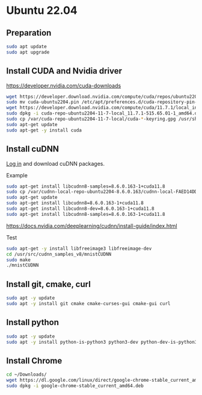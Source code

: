 # Ubuntu 22.04

## Preparation
```bash
sudo apt update
sudo apt upgrade
```

## Install CUDA and Nvidia driver
https://developer.nvidia.com/cuda-downloads 
```bash
wget https://developer.download.nvidia.com/compute/cuda/repos/ubuntu2204/x86_64/cuda-ubuntu2204.pin
sudo mv cuda-ubuntu2204.pin /etc/apt/preferences.d/cuda-repository-pin-600
wget https://developer.download.nvidia.com/compute/cuda/11.7.1/local_installers/cuda-repo-ubuntu2204-11-7-local_11.7.1-515.65.01-1_amd64.deb
sudo dpkg -i cuda-repo-ubuntu2204-11-7-local_11.7.1-515.65.01-1_amd64.deb
sudo cp /var/cuda-repo-ubuntu2204-11-7-local/cuda-*-keyring.gpg /usr/share/keyrings/
sudo apt-get update
sudo apt-get -y install cuda
```

## Install cuDNN
[Log in](https://developer.nvidia.com/cudnn) and download cuDNN packages.

Example
```bash
sudo apt-get install libcudnn8-samples=8.6.0.163-1+cuda11.8 
sudo cp /var/cudnn-local-repo-ubuntu2204-8.6.0.163/cudnn-local-FAED14DD-keyring.gpg /usr/share/keyrings/
sudo apt-get update
sudo apt-get install libcudnn8=8.6.0.163-1+cuda11.8 
sudo apt-get install libcudnn8-dev=8.6.0.163-1+cuda11.8 
sudo apt-get install libcudnn8-samples=8.6.0.163-1+cuda11.8 
```
https://docs.nvidia.com/deeplearning/cudnn/install-guide/index.html

Test

```bash
sudo apt-get -y install libfreeimage3 libfreeimage-dev
cd /usr/src/cudnn_samples_v8/mnistCUDNN
sudo make
./mnistCUDNN
```

## Install git, cmake, curl
```bash
sudo apt -y update
sudo apt -y install git cmake cmake-curses-gui cmake-gui curl
```

## Install python
```bash
sudo apt -y update
sudo apt -y install python-is-python3 python3-dev python-dev-is-python3 python3-pip python3-setuptools python3-venv build-essential
```

## Install Chrome
```bash
cd ~/Downloads/
wget https://dl.google.com/linux/direct/google-chrome-stable_current_amd64.deb
sudo dpkg -i google-chrome-stable_current_amd64.deb
```
